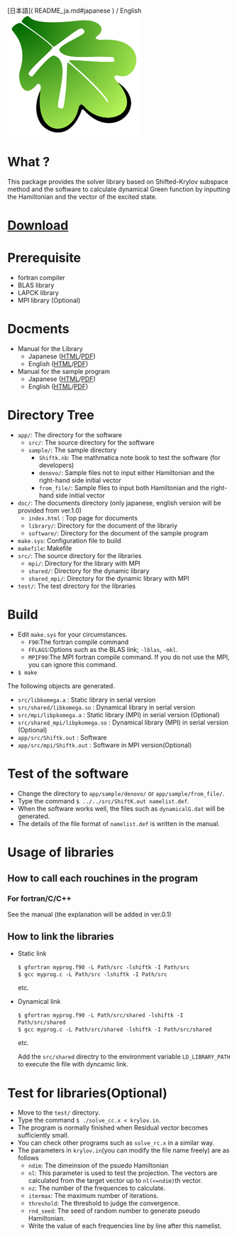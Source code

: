 <a name= "english">
[日本語]( README_ja.md#japanese ) / English 

<img src="doc/figs/komega.png" width="300">

# What ? 

This package provides the solver library based on Shifted-Krylov subspace method and the software to calculate dynamical Green function by inputting the Hamiltonian and the vector of the excited state.

# [Download](https://github.com/issp-center-dev/Komega/releases)

# Prerequisite

 * fortran compiler
 * BLAS library  
 * LAPCK library  
 * MPI library (Optional)

# Docments

 * Manual for the Library
   * Japanese ([HTML](https://issp-center-dev.github.io/Komega/library/ja/_build/html/index.html)/[PDF](https://issp-center-dev.github.io/Komega/library/ja/_build/latex/komega.pdf))
   * English ([HTML](https://issp-center-dev.github.io/Komega/library/en/_build/html/index.html)/[PDF](https://issp-center-dev.github.io/Komega/library/en/_build/latex/komega.pdf))
 * Manual for the sample program
   * Japanese ([HTML](https://issp-center-dev.github.io/Komega/software/ja/_build/html/index.html)/[PDF](https://issp-center-dev.github.io/Komega/software/ja/_build/latex/shiftk.pdf))
   * English ([HTML](https://issp-center-dev.github.io/Komega/software/en/_build/html/index.html)/[PDF](https://issp-center-dev.github.io/Komega/software/en/_build/latex/shiftk.pdf))

# Directory Tree

 * `app/`: The directory for the software
   * `src/`: The source directory for the software
   * `sample/`: The sample directory
     * `Shiftk.nb`: The mathmatica note book to test the software (for developers)
     * `denovo/`: Sample files not to input either Hamiltonian and the right-hand side initial vector
     * `from_file/`: Sample files to input both Hamiltonian and the right-hand side initial vector
 * `doc/`: The documents directory (only japanese, english version will be provided from ver.1.0)
   * `index.html` : Top page for documents
   * `library/`: Directory for the document of the librariy
   * `software/`: Directory for the document of the sample program
 * `make.sys`: Configuration file to build
 * `makefile`: Makefile
 * `src/`: The source directory for the libraries
   * `mpi/`: Directory for the library with MPI
   * `shared/`: Directory for the dynamic library
   * `shared_mpi/`: Directory for the dynamic library with MPI
 * `test/`: The test directory for the libraries

# Build

 * Edit `make.sys` for your circumstances.
   * `F90`:The fortran compile command
   * `FFLAGS`:Options such as the BLAS link; `-lblas`, `-mkl`.
   * `MPIF90`:The MPI fortran compile command. If you do not use the MPI, you can ignore this command.
 * `$ make`

The following objects are generated.

 * `src/libkomega.a` : Static library in serial version
 * `src/shared/libkomega.so` : Dynamical library in serial version
 * `src/mpi/libpkomega.a` : Static library (MPI) in serial version (Optional)
 * `src/shared_mpi/libpkomega.so` : Dynamical library (MPI) in serial version (Optional)
 * `app/src/Shiftk.out` : Software
 * `app/src/mpi/Shiftk.out` : Software in MPI version(Optional)

# Test of the software

 * Change the directory to `app/sample/denovo/` or `app/sample/from_file/`.
 * Type the command `$ ../../src/ShiftK.out namelist.def`.
 * When the software works well, the files such as `dynamicalG.dat` will be generated.
 * The details of the file format of `namelist.def` is written in the manual.

# Usage of libraries

## How to call each rouchines in the program

### For fortran/C/C++

See the manual (the explanation will be added in ver.0.1)

## How to link the libraries

- Static link
  ```
  $ gfortran myprog.f90 -L Path/src -lshiftk -I Path/src
  $ gcc myprog.c -L Path/src -lshiftk -I Path/src
  ```
  etc.

- Dynamical link
  ```
  $ gfortran myprog.f90 -L Path/src/shared -lshiftk -I Path/src/shared
  $ gcc myprog.c -L Path/src/shared -lshiftk -I Path/src/shared
  ```
  etc.

  Add the `src/shared` directry to the environment
  variable `LD_LIBRARY_PATH` to execute the file with dyncamic link.

# Test for libraries(Optional)

 * Move to the `test/` directory.
 * Type the command `$ ./solve_cc.x < krylov.in`.
 * The program is normally finished when Residual vector becomes sufficiently small. 
 * You can check other programs such as `solve_rc.x` in a similar way.
 * The parameters in `krylov.in`(you can modify the file name freely) are as follows
   * `ndim`: The dimeinsion of the psuedo Hamiltonian
   * `nl`: This parameter is used to test the projection. The vectors are calculated from the target vector up to `nl(<=ndim)`th vector.
   * `nz`: The number of the frequences to calculate.
   * `itermax`: The maximum number of iterations.
   * `threshold`: The threshold to judge the convergence.
   * `rnd_seed`: The seed of random number to generate pseudo Hamiltonian.
   * Write the value of each frequencies line by line after this namelist.
  

